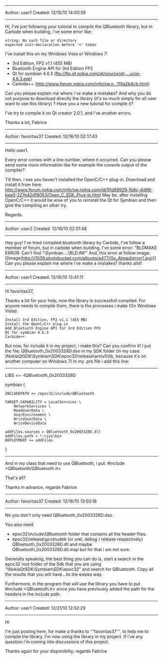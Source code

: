 ----------------------------------------------------------------------------
Author:     user1
Created:    12/15/10 14:00:59

----------------------------------------------------------------------------

Hi, I've just following your tutorial to compile the QBluetooth library, but in Carbide when building, i've some error like:

    string: No such file or directory
    expected init-declaration before '<' token

I've install this on my Windows Vista or Windows 7:
- 3rd Edition, FP2 v1.1 (455 MB)
- Bluetooth Engine API for 3rd Edition FP2
- Qt for symbian 4.6.3 (ftp://ftp.qt.nokia.com/qt/source/qt-...urce-4.6.3.exe)
- Carbide++ (http://www.forum.nokia.com/info/sw.n...119a2b4cb.html)

Can you please explain me where i've make a mistakes? And why you do not purpose to download directly the library (it's so much simply for all user want to use this library) ?
Have you a new tutorial for compile it?

I've try to compile it on Qt creator 2.0.1, and i've another errors.

Thanks a lot, Fabrice

----------------------------------------------------------------------------
Author:     favoritas37
Created:    12/16/10 02:17:43

----------------------------------------------------------------------------

Hello user1.

Every error comes with a line number, where it occurred.
Can you please send some more information like for example the console output of the compiler?

Till then, i see you haven't installed the OpenC/C++ plug-in. Download and install it from here.
http://www.forum.nokia.com/info/sw.nokia.com/id/91d89929-fb8c-4d66-bea0-227e42df9053/Open_C_SDK_Plug-In.html
May be, after installing OpenC/C++ it would be wise of you to reinstall the Qt for Symbian and then give the compiling an other try.

Regards.

----------------------------------------------------------------------------
Author:     user2
Created:    12/16/10 02:51:48

----------------------------------------------------------------------------

Hey guy! I've tried compiled bluetooth library by Carbide, I've follow a member of forum, but in carbide when building, I've some error: "BLDMAKE ERROR: Can't find "\Symbian....\BLD.INF" And, this error at follow image:
[[Image(http://i1039.photobucket.com/albums/a477/Go_Ahead/error1.jpg)]]
Can you please explain me where i've make a mistakes?
thanks alot!

----------------------------------------------------------------------------
Author:     user1
Created:    12/16/10 13:41:11

----------------------------------------------------------------------------

Hi favoritas37,

Thanks a lot for your help, now the library is successfull compiled.
For anyone needs to compile them, there is the processes i make (On Windows Vista):

    Install 3rd Edition, FP2 v1.1 (455 MB)
    Install the OpenC/C++ plug-in
    Add Bluetooth Engine API for 3rd Edition FP2
    Qt for symbian 4.6.3
    Carbide++

But now, for include it in my project, i make this? Can you confirm it!
I put the file: QBluetooth_0x2003328D.dso in my SDK folder (in my case: \NokiaQtSDK\Symbian\SDK\epoc32\release\armv5\lib\, because it's on another computer on Windows 7)
In my .pro file i add this line:

----
LIBS += -lQBluetooth_0x2003328D

symbian {

    INCLUDEPATH += /epoc32/include/QBluetooth

    TARGET.CAPABILITY = LocalServices \
        NetworkServices \
        ReadUserData \
        UserEnvironment \
        WriteUserData \
        WriteDeviceData

    addFiles.sources = QBluetooth_0x2003328D.dll
    addFiles.path = !:\sys\bin
    DEPLOYMENT += addFiles
}

----

And in my class that need to use QBluetooth, i put: #include <QBluetooth/QBluetooth.h>

That's all?

Thanks in advance, regards Fabrice

----------------------------------------------------------------------------
Author:     favoritas37
Created:    12/16/10 13:50:16

----------------------------------------------------------------------------

No you don't only need QBluetooth_0x2003328D.dso.

You also need

 * epoc32\include\QBluetooth folder that contains all the header files.
 * epoc32\release\gcce\udeb (or urel, debug / release respectively) QBluetooth_0x2003328D.dll and maybe QBluetooth_0x2003328D.dll.map but for that i am not sure.

Generally speaking, the best thing you can do is, start a search in the epoc32 root folder of the Sdk that you are using "\NokiaQtSDK\Symbian\SDK\epoc32\" and search for QBluetooth. Copy all the results that you will have...its the easies way.

Furthermore, in the program that will use the library you have to put #include <QBluetooth.h> since you have previously added the path for the headers in the include path.

----------------------------------------------------------------------------
Author:     user1
Created:    12/21/10 12:52:29

----------------------------------------------------------------------------

Hi

I'm just posting here, for make a thanks to '''favoritas37''', to help me to compile the library.
I'm now using the library in my project. If i've any question i'm coming into discussions of this project.

Thanks again for your disponibilty, regards Fabrice

